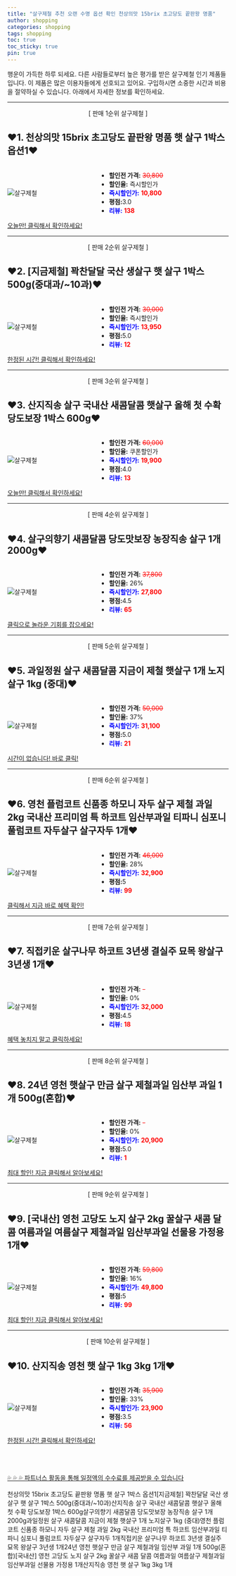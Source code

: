 ```yaml
---
title: "살구제철 추천 오랜 수명 옵션 확인 천상의맛 15brix 초고당도 끝판왕 명품"
author: shopping
categories: shopping
tags: shopping
toc: true
toc_sticky: true
pin: true
---
```

행운이 가득한 하루 되세요. 다른 사람들로부터 높은 평가를 받은 살구제철 인기 제품들입니다. 이 제품은 많은 이용자들에게 선호되고 있어요. 구입하시면 소중한 시간과 비용을 절약하실 수 있습니다. 아래에서 자세한 정보를 확인하세요.

---
<p class="toplist" style="margin: 0 auto; display: block; width: fit-content;">[ 판매 1순위 살구제철 ]</p>

<h2><strong>❤️1. 천상의맛 15brix 초고당도 끝판왕 명품 햇 살구 1박스 옵션1❤️</strong></h2>

<div style="display: flex; align-items: center;">
    <div style="flex: 0.4;">
        <img src="https://thumbnail7.coupangcdn.com/thumbnails/remote/230x230ex/image/vendor_inventory/0385/6fb7ead8d1134c71993fe8b7cc117b7cd4fc73f48c068566d6b346c41099.jpg" alt="살구제철" style="max-width: 100%;">
    </div>
    <div style="flex: 0.6; margin-left: 10px;">
        <ul>
            <li><strong>할인전 가격:</strong> <del style="color: red;">30,800</del></li>
            <li><strong>할인율:</strong> 즉시할인가</li>
            <li><span style='color:blue'><strong>즉시할인가:</strong></span> <span style='color:red'><strong>10,800</strong></span></li>
            <li><strong>평점:</strong>3.0</li>
            <li><span style='color:blue'><strong>리뷰:</strong></span> <span style='color:red'><strong>138</strong></span></li>
        </ul>
    </div>
</div>
<div class="center">
    <a href="https://selin100587.github.io?lptag=AF9450613&subid=githubio&pageKey=8141460525&traceid=V0-153&itemId=23136385845&vendorItemId=90169315125" class="myButton">
        오늘만! 클릭해서 확인하세요!
    </a>
</div>


---
<p class="toplist" style="margin: 0 auto; display: block; width: fit-content;">[ 판매 2순위 살구제철 ]</p>

<h2><strong>❤️2. [지금제철] 꽉찬달달 국산 생살구 햇 살구 1박스 500g(중대과/~10과)❤️</strong></h2>

<div style="display: flex; align-items: center;">
    <div style="flex: 0.4;">
        <img src="https://thumbnail8.coupangcdn.com/thumbnails/remote/230x230ex/image/vendor_inventory/d307/d5466dce9b1517d56e6e86988a43ca0049257faf17abda8ed3b1a2452e75.jpg" alt="살구제철" style="max-width: 100%;">
    </div>
    <div style="flex: 0.6; margin-left: 10px;">
        <ul>
            <li><strong>할인전 가격:</strong> <del style="color: red;">30,000</del></li>
            <li><strong>할인율:</strong> 즉시할인가</li>
            <li><span style='color:blue'><strong>즉시할인가:</strong></span> <span style='color:red'><strong>13,950</strong></span></li>
            <li><strong>평점:</strong>5.0</li>
            <li><span style='color:blue'><strong>리뷰:</strong></span> <span style='color:red'><strong>12</strong></span></li>
        </ul>
    </div>
</div>
<div class="center">
    <a href="https://selin100587.github.io?lptag=AF9450613&subid=githubio&pageKey=8133865374&traceid=V0-153&itemId=23102544892&vendorItemId=90135866467" class="myButton">
        한정된 시간! 클릭해서 확인하세요!
    </a>
</div>


---
<p class="toplist" style="margin: 0 auto; display: block; width: fit-content;">[ 판매 3순위 살구제철 ]</p>

<h2><strong>❤️3. 산지직송 살구 국내산 새콤달콤 햇살구 올해 첫 수확 당도보장 1박스 600g❤️</strong></h2>

<div style="display: flex; align-items: center;">
    <div style="flex: 0.4;">
        <img src="https://thumbnail8.coupangcdn.com/thumbnails/remote/230x230ex/image/vendor_inventory/986c/3a430663e82c1d7069909ce1883a03105fc7c906cd264132a0dc48d8452f.png" alt="살구제철" style="max-width: 100%;">
    </div>
    <div style="flex: 0.6; margin-left: 10px;">
        <ul>
            <li><strong>할인전 가격:</strong> <del style="color: red;">60,000</del></li>
            <li><strong>할인율:</strong> 쿠폰할인가</li>
            <li><span style='color:blue'><strong>즉시할인가:</strong></span> <span style='color:red'><strong>19,900</strong></span></li>
            <li><strong>평점:</strong>4.0</li>
            <li><span style='color:blue'><strong>리뷰:</strong></span> <span style='color:red'><strong>13</strong></span></li>
        </ul>
    </div>
</div>
<div class="center">
    <a href="https://selin100587.github.io?lptag=AF9450613&subid=githubio&pageKey=8092800464&traceid=V0-153&itemId=22863963913&vendorItemId=89898598220" class="myButton">
        오늘만! 클릭해서 확인하세요!
    </a>
</div>


---
<p class="toplist" style="margin: 0 auto; display: block; width: fit-content;">[ 판매 4순위 살구제철 ]</p>

<h2><strong>❤️4. 살구의향기 새콤달콤 당도맛보장 농장직송 살구 1개 2000g❤️</strong></h2>

<div style="display: flex; align-items: center;">
    <div style="flex: 0.4;">
        <img src="https://thumbnail7.coupangcdn.com/thumbnails/remote/230x230ex/image/vendor_inventory/cdfd/71bf6a27f01b1b04505da02e6f8d0a18a2ed573abfd9076c78b39cb270e3.png" alt="살구제철" style="max-width: 100%;">
    </div>
    <div style="flex: 0.6; margin-left: 10px;">
        <ul>
            <li><strong>할인전 가격:</strong> <del style="color: red;">37,800</del></li>
            <li><strong>할인율:</strong> 26%</li>
            <li><span style='color:blue'><strong>즉시할인가:</strong></span> <span style='color:red'><strong>27,800</strong></span></li>
            <li><strong>평점:</strong>4.5</li>
            <li><span style='color:blue'><strong>리뷰:</strong></span> <span style='color:red'><strong>65</strong></span></li>
        </ul>
    </div>
</div>
<div class="center">
    <a href="https://selin100587.github.io?lptag=AF9450613&subid=githubio&pageKey=8106181373&traceid=V0-153&itemId=23111681010&vendorItemId=90144920320" class="myButton">
        클릭으로 놀라운 기회를 잡으세요!
    </a>
</div>


---
<p class="toplist" style="margin: 0 auto; display: block; width: fit-content;">[ 판매 5순위 살구제철 ]</p>

<h2><strong>❤️5. 과일정원 살구 새콤달콤 지금이 제철 햇살구 1개 노지살구 1kg (중대)❤️</strong></h2>

<div style="display: flex; align-items: center;">
    <div style="flex: 0.4;">
        <img src="https://thumbnail7.coupangcdn.com/thumbnails/remote/230x230ex/image/vendor_inventory/ec14/7656eb9bba5e824b1bdcd2af219d67701c51eea2cb3a017e934379786039.png" alt="살구제철" style="max-width: 100%;">
    </div>
    <div style="flex: 0.6; margin-left: 10px;">
        <ul>
            <li><strong>할인전 가격:</strong> <del style="color: red;">50,000</del></li>
            <li><strong>할인율:</strong> 37%</li>
            <li><span style='color:blue'><strong>즉시할인가:</strong></span> <span style='color:red'><strong>31,100</strong></span></li>
            <li><strong>평점:</strong>5.0</li>
            <li><span style='color:blue'><strong>리뷰:</strong></span> <span style='color:red'><strong>21</strong></span></li>
        </ul>
    </div>
</div>
<div class="center">
    <a href="https://selin100587.github.io?lptag=AF9450613&subid=githubio&pageKey=8131518071&traceid=V0-153&itemId=23093021173&vendorItemId=90126430599" class="myButton">
        시간이 없습니다! 바로 클릭!
    </a>
</div>


---
<p class="toplist" style="margin: 0 auto; display: block; width: fit-content;">[ 판매 6순위 살구제철 ]</p>

<h2><strong>❤️6. 영천 플럼코트 신품종 하모니 자두 살구 제철 과일 2kg 국내산 프리미엄 특 하코트 임산부과일 티파니 심포니 풀럼코트 자두살구 살구자두 1개❤️</strong></h2>

<div style="display: flex; align-items: center;">
    <div style="flex: 0.4;">
        <img src="https://thumbnail8.coupangcdn.com/thumbnails/remote/230x230ex/image/vendor_inventory/b87b/2dcdb63eca247765d0d19fe1eeca3cb53601c2b5962b1d54e82d86477754.png" alt="살구제철" style="max-width: 100%;">
    </div>
    <div style="flex: 0.6; margin-left: 10px;">
        <ul>
            <li><strong>할인전 가격:</strong> <del style="color: red;">46,000</del></li>
            <li><strong>할인율:</strong> 28%</li>
            <li><span style='color:blue'><strong>즉시할인가:</strong></span> <span style='color:red'><strong>32,900</strong></span></li>
            <li><strong>평점:</strong>5</li>
            <li><span style='color:blue'><strong>리뷰:</strong></span> <span style='color:red'><strong>99</strong></span></li>
        </ul>
    </div>
</div>
<div class="center">
    <a href="https://selin100587.github.io?lptag=AF9450613&subid=githubio&pageKey=7416491956&traceid=V0-153&itemId=19228669730&vendorItemId=86345224081" class="myButton">
        클릭해서 지금 바로 혜택 확인!
    </a>
</div>


---
<p class="toplist" style="margin: 0 auto; display: block; width: fit-content;">[ 판매 7순위 살구제철 ]</p>

<h2><strong>❤️7. 직접키운 살구나무 하코트 3년생 결실주 묘목 왕살구 3년생 1개❤️</strong></h2>

<div style="display: flex; align-items: center;">
    <div style="flex: 0.4;">
        <img src="https://thumbnail8.coupangcdn.com/thumbnails/remote/230x230ex/image/vendor_inventory/98d8/95fbd9b989aabbf708d644d9391cdef07773f1ef6c58e977e6b3d8b3253a.jpeg" alt="살구제철" style="max-width: 100%;">
    </div>
    <div style="flex: 0.6; margin-left: 10px;">
        <ul>
            <li><strong>할인전 가격:</strong> <del style="color: red;">-</del></li>
            <li><strong>할인율:</strong> 0%</li>
            <li><span style='color:blue'><strong>즉시할인가:</strong></span> <span style='color:red'><strong>32,000</strong></span></li>
            <li><strong>평점:</strong>4.5</li>
            <li><span style='color:blue'><strong>리뷰:</strong></span> <span style='color:red'><strong>18</strong></span></li>
        </ul>
    </div>
</div>
<div class="center">
    <a href="https://selin100587.github.io?lptag=AF9450613&subid=githubio&pageKey=7352601772&traceid=V0-153&itemId=18924274203&vendorItemId=86051292539" class="myButton">
        혜택 놓치지 말고 클릭하세요!
    </a>
</div>


---
<p class="toplist" style="margin: 0 auto; display: block; width: fit-content;">[ 판매 8순위 살구제철 ]</p>

<h2><strong>❤️8. 24년 영천 햇살구 만금 살구 제철과일 임산부 과일 1개 500g(혼합)❤️</strong></h2>

<div style="display: flex; align-items: center;">
    <div style="flex: 0.4;">
        <img src="https://thumbnail9.coupangcdn.com/thumbnails/remote/230x230ex/image/vendor_inventory/b7ea/315063830f32b0def780d1122161a74506062064501de585e17c0c580e44.png" alt="살구제철" style="max-width: 100%;">
    </div>
    <div style="flex: 0.6; margin-left: 10px;">
        <ul>
            <li><strong>할인전 가격:</strong> <del style="color: red;">-</del></li>
            <li><strong>할인율:</strong> 0%</li>
            <li><span style='color:blue'><strong>즉시할인가:</strong></span> <span style='color:red'><strong>20,900</strong></span></li>
            <li><strong>평점:</strong>5.0</li>
            <li><span style='color:blue'><strong>리뷰:</strong></span> <span style='color:red'><strong>1</strong></span></li>
        </ul>
    </div>
</div>
<div class="center">
    <a href="https://selin100587.github.io?lptag=AF9450613&subid=githubio&pageKey=8070040228&traceid=V0-153&itemId=22712545035&vendorItemId=89748042297" class="myButton">
        최대 할인! 지금 클릭해서 알아보세요!
    </a>
</div>


---
<p class="toplist" style="margin: 0 auto; display: block; width: fit-content;">[ 판매 9순위 살구제철 ]</p>

<h2><strong>❤️9. [국내산] 영천 고당도 노지 살구 2kg 꿀살구 새콤 달콤 여름과일 여름살구 제철과일 임산부과일 선물용 가정용 1개❤️</strong></h2>

<div style="display: flex; align-items: center;">
    <div style="flex: 0.4;">
        <img src="https://thumbnail7.coupangcdn.com/thumbnails/remote/230x230ex/image/vendor_inventory/bb69/b71a39a7ebcfd5e1905c45270c42d895a66554be00fddcfd063cdc67ed0e.jpg" alt="살구제철" style="max-width: 100%;">
    </div>
    <div style="flex: 0.6; margin-left: 10px;">
        <ul>
            <li><strong>할인전 가격:</strong> <del style="color: red;">59,800</del></li>
            <li><strong>할인율:</strong> 16%</li>
            <li><span style='color:blue'><strong>즉시할인가:</strong></span> <span style='color:red'><strong>49,800</strong></span></li>
            <li><strong>평점:</strong>5</li>
            <li><span style='color:blue'><strong>리뷰:</strong></span> <span style='color:red'><strong>99</strong></span></li>
        </ul>
    </div>
</div>
<div class="center">
    <a href="https://selin100587.github.io?lptag=AF9450613&subid=githubio&pageKey=7736151238&traceid=V0-153&itemId=20801599059&vendorItemId=86463674577" class="myButton">
        최대 할인! 지금 클릭해서 알아보세요!
    </a>
</div>


---
<p class="toplist" style="margin: 0 auto; display: block; width: fit-content;">[ 판매 10순위 살구제철 ]</p>

<h2><strong>❤️10. 산지직송 영천 햇 살구 1kg 3kg 1개❤️</strong></h2>

<div style="display: flex; align-items: center;">
    <div style="flex: 0.4;">
        <img src="https://thumbnail9.coupangcdn.com/thumbnails/remote/230x230ex/image/vendor_inventory/037e/8d1deac15c0420974e4650a1d130e86a2b77966ddc6eaf7e380af740a2b9.jpg" alt="살구제철" style="max-width: 100%;">
    </div>
    <div style="flex: 0.6; margin-left: 10px;">
        <ul>
            <li><strong>할인전 가격:</strong> <del style="color: red;">35,900</del></li>
            <li><strong>할인율:</strong> 33%</li>
            <li><span style='color:blue'><strong>즉시할인가:</strong></span> <span style='color:red'><strong>23,900</strong></span></li>
            <li><strong>평점:</strong>3.5</li>
            <li><span style='color:blue'><strong>리뷰:</strong></span> <span style='color:red'><strong>56</strong></span></li>
        </ul>
    </div>
</div>
<div class="center">
    <a href="https://selin100587.github.io?lptag=AF9450613&subid=githubio&pageKey=240184656&traceid=V0-153&itemId=763974435&vendorItemId=3786395425" class="myButton">
        한정된 시간! 클릭해서 확인하세요!
    </a>
</div>

<br><br><br>[💦 💦 💦 파트너스 활동을 통해 일정액의 수수료를 제공받을 수 있습니다](https://link.coupang.com/a/bcpT2c)<br><br>천상의맛 15brix 초고당도 끝판왕 명품 햇 살구 1박스 옵션1[지금제철] 꽉찬달달 국산 생살구 햇 살구 1박스 500g(중대과/~10과)산지직송 살구 국내산 새콤달콤 햇살구 올해 첫 수확 당도보장 1박스 600g살구의향기 새콤달콤 당도맛보장 농장직송 살구 1개 2000g과일정원 살구 새콤달콤 지금이 제철 햇살구 1개 노지살구 1kg (중대)영천 플럼코트 신품종 하모니 자두 살구 제철 과일 2kg 국내산 프리미엄 특 하코트 임산부과일 티파니 심포니 풀럼코트 자두살구 살구자두 1개직접키운 살구나무 하코트 3년생 결실주 묘목 왕살구 3년생 1개24년 영천 햇살구 만금 살구 제철과일 임산부 과일 1개 500g(혼합)[국내산] 영천 고당도 노지 살구 2kg 꿀살구 새콤 달콤 여름과일 여름살구 제철과일 임산부과일 선물용 가정용 1개산지직송 영천 햇 살구 1kg 3kg 1개